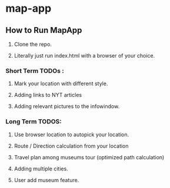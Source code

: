 # map-app

## How to Run MapApp

1. Clone the repo.

2. Literally just run index.html with a browser of your choice.

### Short Term TODOs :

1. Mark your location with different style.

2. Adding links to NYT articles

3. Adding relevant pictures to the infowindow.

### Long Term TODOS:

1. Use browser location to autopick your location.

2. Route / Direction calculation from your location

3. Travel plan among museums tour (optimized path calculation)

4. Adding multiple cities.

5. User add museum feature.
